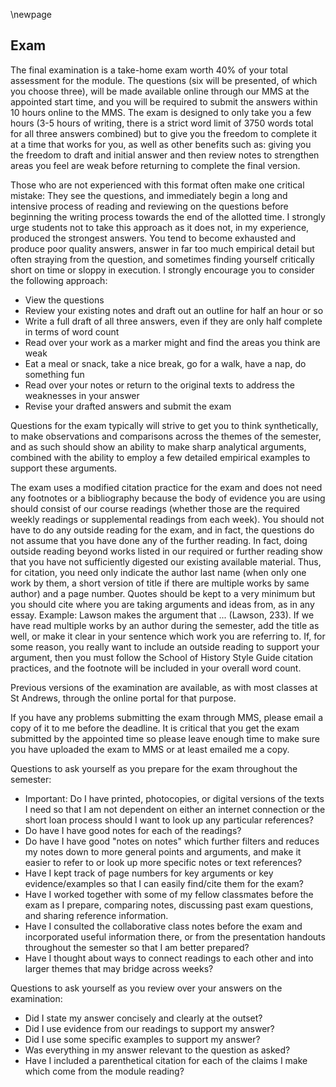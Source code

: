 \newpage

## Exam

The final examination is a take-home exam worth 40% of your total assessment for the module. The questions (six will be presented, of which you choose three), will be made available online through our MMS at the appointed start time, and you will be required to submit the answers within 10 hours online to the MMS. The exam is designed to only take you a few hours (3-5 hours of writing, there is a strict word limit of 3750 words total for all three answers combined) but to give you the freedom to complete it at a time that works for you, as well as other benefits such as: giving you the freedom to draft and initial answer and then review notes to strengthen areas you feel are weak before returning to complete the final version.

Those who are not experienced with this format often make one critical mistake: They see the questions, and immediately begin a long and intensive process of reading and reviewing on the questions before beginning the writing process towards the end of the allotted time. I strongly urge students not to take this approach as it does not, in my experience, produced the strongest answers. You tend to become exhausted and produce poor quality answers, answer in far too much empirical detail but often straying from the question, and sometimes finding yourself critically short on time or sloppy in execution. I strongly encourage you to consider the following approach: 

* View the questions
* Review your existing notes and draft out an outline for half an hour or so 
* Write a full draft of all three answers, even if they are only half complete in terms of word count
* Read over your work as a marker might and find the areas you think are weak
* Eat a meal or snack, take a nice break, go for a walk, have a nap, do something fun
* Read over your notes or return to the original texts to address the weaknesses in your answer
* Revise your drafted answers and submit the exam

Questions for the exam typically will strive to get you to think synthetically, to make observations and comparisons across the themes of the semester, and as such should show an ability to make sharp analytical arguments, combined with the ability to employ a few detailed empirical examples to support these arguments.

The exam uses a modified citation practice for the exam and does not need any footnotes or a bibliography because the body of evidence you are using should consist of our course readings (whether those are the required weekly readings or supplemental readings from each week). You should not have to do any outside reading for the exam, and in fact, the questions do not assume that you have done any of the further reading. In fact, doing outside reading beyond works listed in our required or further reading show that you have not sufficiently digested our existing available material. Thus, for citation, you need only indicate the author last name (when only one work by them, a short version of title if there are multiple works by same author) and a page number. Quotes should be kept to a very minimum but you should cite where you are taking arguments and ideas from, as in any essay. Example: Lawson makes the argument that ... (Lawson, 233). If we have read multiple works by an author during the semester, add the title as well, or make it clear in your sentence which work you are referring to. If, for some reason, you really want to include an outside reading to support your argument, then you must follow the School of History Style Guide citation practices, and the footnote will be included in your overall word count.

Previous versions of the examination are available, as with most classes at St Andrews, through the online portal for that purpose.

If you have any problems submitting the exam through MMS, please email a copy of it to me before the deadline. It is critical that you get the exam submitted by the appointed time so please leave enough time to make sure you have uploaded the exam to MMS or at least emailed me a copy.

Questions to ask yourself as you prepare for the exam throughout the semester:

* Important: Do I have printed, photocopies, or digital versions of the texts I need so that I am not dependent on either an internet connection or the short loan process should I want to look up any particular references?
* Do have I have good notes for each of the readings?
* Do have I have good "notes on notes" which further filters and reduces my notes down to more general points and arguments, and make it easier to refer to or look up more specific notes or text references?
* Have I kept track of page numbers for key arguments or key evidence/examples so that I can easily find/cite them for the exam?
* Have I worked together with some of my fellow classmates before the exam as I prepare, comparing notes, discussing past exam questions, and sharing reference information.
* Have I consulted the collaborative class notes before the exam and incorporated useful information there, or from the presentation handouts throughout the semester so that I am better prepared?
* Have I thought about ways to connect readings to each other and into larger themes that may bridge across weeks?

Questions to ask yourself as you review over your answers on the examination:

* Did I state my answer concisely and clearly at the outset?
* Did I use evidence from our readings to support my answer?
* Did I use some specific examples to support my answer?
* Was everything in my answer relevant to the question as asked?
* Have I included a parenthetical citation for each of the claims I make which come from the module reading?
